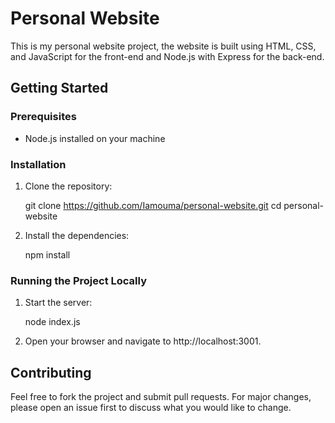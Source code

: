 # Personal Website

This is my personal website project, the website is built using HTML, CSS, and JavaScript for the front-end and Node.js with Express for the back-end.

## Getting Started

### Prerequisites

- Node.js installed on your machine

### Installation

1. Clone the repository:

   
    git clone https://github.com/Iamouma/personal-website.git
    cd personal-website
    
2. Install the dependencies:

   
    npm install
   
    
### Running the Project Locally

1. Start the server:

   
    node index.js
    
2. Open your browser and navigate to http://localhost:3001.

## Contributing

Feel free to fork the project and submit pull requests. For major changes, please open an issue first to discuss what you would like to change.



